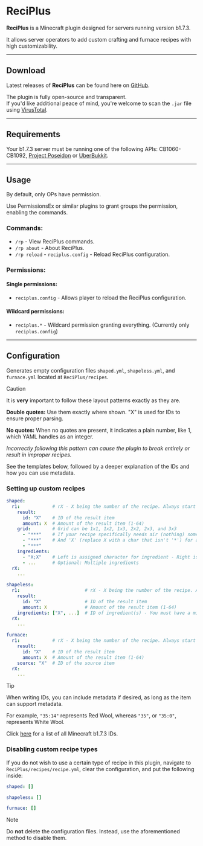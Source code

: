 # ReciPlus
**ReciPlus** is a Minecraft plugin designed for servers running version b1.7.3.

It allows server operators to add custom crafting and furnace recipes with high customizability.

---
## Download
Latest releases of **ReciPlus** can be found here on [GitHub](https://github.com/AleksandarHaralanov/ReciPlus/releases).<br>

The plugin is fully open-source and transparent.<br>
If you'd like additional peace of mind, you're welcome to scan the `.jar` file using [VirusTotal](https://www.virustotal.com/gui/home/upload).

---
## Requirements
Your b1.7.3 server must be running one of the following APIs: CB1060-CB1092, [Project Poseidon](https://github.com/retromcorg/Project-Poseidon) or [UberBukkit](https://github.com/Moresteck/Project-Poseidon-Uberbukkit).

---
## Usage
By default, only OPs have permission.

Use PermissionsEx or similar plugins to grant groups the permission, enabling the commands.

### Commands:
- `/rp` - View ReciPlus commands.
- `/rp about` - About ReciPlus.
- `/rp reload` - `reciplus.config` - Reload ReciPlus configuration.

### Permissions:
#### Single permissions:
- `reciplus.config` - Allows player to reload the ReciPlus configuration.
#### Wildcard permissions:
- `reciplus.*` - Wildcard permission granting everything. (Currently only `reciplus.config`)

---
## Configuration
Generates empty configuration files `shaped.yml`, `shapeless.yml`, and `furnace.yml` located at `ReciPlus/recipes`.

> [!CAUTION]
> It is **very** important to follow these layout patterns exactly as they are.
> 
> **Double quotes:** Use them exactly where shown. "X" is used for IDs to ensure proper parsing.
> 
> **No quotes:** When no quotes are present, it indicates a plain number, like 1, which YAML handles as an integer.
> 
> *Incorrectly following this pattern can cause the plugin to break entirely or result in improper recipes.*

See the templates below, followed by a deeper explanation of the IDs and how you can use metadata.

### Setting up custom recipes
```yaml
shaped:
  r1:            # rX - X being the number of the recipe. Always start from 1 and increment by 1 accordingly
    result:
      id: "X"    # ID of the result item
      amount: X  # Amount of the result item (1-64)
    grid:        # Grid can be 1x1, 1x2, 1x3, 2x2, 2x3, and 3x3
      - "***"    # If your recipe specifically needs air (nothing) somewhere, then use '*'
      - "***"    # And 'X' (replace X with a char that isn't '*') for any respective ingredient below
      - "***"
    ingredients:
      - "X;X"    # Left is assigned character for ingredient - Right is ID of that ingredient
      - ...      # Optional: Multiple ingredients
  rX:
    ...
```
```yaml
shapeless:
  r1:                        # rX - X being the number of the recipe. Always start from 1 and increment by 1 accordingly
    result:
      id: "X"                # ID of the result item
      amount: X              # Amount of the result item (1-64)
    ingredients: ["X", ...]  # ID of ingredient(s) - You must have a minimum of 1 and a maximum of up to 9; duplicates are allowed
  rX:
    ...
```
```yaml
furnace:
  r1:            # rX - X being the number of the recipe. Always start from 1 and increment by 1 accordingly
    result:
      id: "X"    # ID of the result item
      amount: X  # Amount of the result item (1-64)
    source: "X"  # ID of the source item
  rX:
    ...
```
> [!TIP]
> When writing IDs, you can include metadata if desired, as long as the item can support metadata.
> 
> For example, `"35:14"` represents Red Wool, whereas `"35"`, or `"35:0"`, represents White Wool.
> 
> Click [here](assets/Items.png) for a list of all Minecraft b1.7.3 IDs.

### Disabling custom recipe types
If you do not wish to use a certain type of recipe in this plugin, navigate to `ReciPlus/recipes/recipe.yml`, clear the configuration, and put the following inside:
```yaml
shaped: []
```
```yaml
shapeless: []
```
```yaml
furnace: []
```
> [!NOTE] 
> Do **not** delete the configuration files. Instead, use the aforementioned method to disable them.
